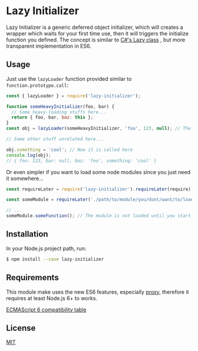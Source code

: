 Lazy Initializer
===========
Lazy Initializer is a generic deferred object initializer, which will creates a wrapper which waits for your first time use, then it will triggers the initialize function you defined. The concept is similar to [C#'s Lazy<T> class](https://msdn.microsoft.com/en-us/library/dd642331%28v%3Dvs.110%29.aspx) , but more transparent implementation in ES6.

Usage
-----
Just use the `lazyLoader` function provided similar to `function.prototype.call`:
```javascript
const { lazyLoader } = require('lazy-initializer');

function someHeavyInitializer(foo, bar) {
  // Some heavy-loading stuffs here...
  return { foo, bar, baz: this };
}
const obj = lazyLoader(someHeavyInitializer, 'foo', 123, null); // The function is defined to be called, but it is not yet called here.

// Some other stuff unrelated here...

obj.something = 'cool'; // Now it is called here
console.log(obj);
// { foo: 123, bar: null, baz: 'foo', something: 'cool' }
```

Or even simpler if you want to load some node modules since you just need it somewhere...
```javascript
const requireLater = require('lazy-initializer').requireLater(require); // Our loader needs the reference to the require function in current context.

const someModule = requireLater('./path/to/module/you/dont/want/to/load/immediately');

// ...
someModule.someFunction(); // The module is not loaded until you start to use it.
```

Installation
------------
In your Node.js project path, run:
```sh
$ npm install --save lazy-initializer
```

Requirements
------------
This module make uses the new ES6 features, especially [proxy](https://developer.mozilla.org/en-US/docs/Web/JavaScript/Reference/Global_Objects/Proxy), therefore it requires at least Node.js 6+ to works.

[ECMAScript 6 compatibility table](https://kangax.github.io/compat-table/es6/)

License
-------
[MIT](LICENSE)
